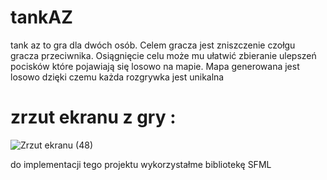 # tankAZ
tank az to gra dla dwóch osób. Celem gracza jest zniszczenie czołgu gracza przeciwnika. Osiągnięcie celu może mu ułatwić zbieranie ulepszeń pocisków które pojawiają się losowo na mapie. Mapa generowana jest losowo dzięki czemu każda rozgrywka jest unikalna

# zrzut ekranu z gry :
![Zrzut ekranu (48)](https://user-images.githubusercontent.com/32514126/84967240-c7096c80-b113-11ea-817d-6b4552db6540.png)

do implementacji tego projektu wykorzystałme bibliotekę SFML
